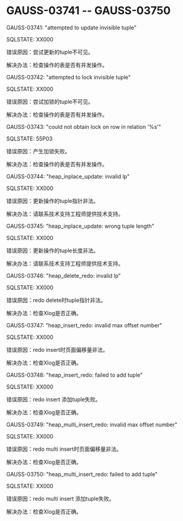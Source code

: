 # GAUSS-03741 -- GAUSS-03750<a name="ZH-CN_TOPIC_0302073268"></a>

GAUSS-03741: "attempted to update invisible tuple"

SQLSTATE: XX000

错误原因：尝试更新的tuple不可见。

解决办法：检查操作的表是否有并发操作。

GAUSS-03742: "attempted to lock invisible tuple"

SQLSTATE: XX000

错误原因：尝试加锁的tuple不可见。

解决办法：检查操作的表是否有并发操作。

GAUSS-03743: "could not obtain lock on row in relation '%s'"

SQLSTATE: 55P03

错误原因：产生加锁失败。

解决办法：检查操作的表是否有并发操作。

GAUSS-03744: "heap\_inplace\_update: invalid lp"

SQLSTATE: XX000

错误原因：更新操作的tuple指针非法。

解决办法：请联系技术支持工程师提供技术支持。

GAUSS-03745: "heap\_inplace\_update: wrong tuple length"

SQLSTATE: XX000

错误原因：更新操作的tuple长度非法。

解决办法：请联系技术支持工程师提供技术支持。

GAUSS-03746: "heap\_delete\_redo: invalid lp"

SQLSTATE: XX000

错误原因：redo delete时tuple指针非法。

解决办法：检查Xlog是否正确。

GAUSS-03747: "heap\_insert\_redo: invalid max offset number"

SQLSTATE: XX000

错误原因：redo insert时页面偏移量非法。

解决办法：检查Xlog是否正确。

GAUSS-03748: "heap\_insert\_redo: failed to add tuple"

SQLSTATE: XX000

错误原因：redo insert 添加tuple失败。

解决办法：检查Xlog是否正确。

GAUSS-03749: "heap\_multi\_insert\_redo: invalid max offset number"

SQLSTATE: XX000

错误原因：redo multi insert时页面偏移量非法。

解决办法：检查Xlog是否正确。

GAUSS-03750: "heap\_multi\_insert\_redo: failed to add tuple"

SQLSTATE: XX000

错误原因：redo multi insert 添加tuple失败。

解决办法：检查Xlog是否正确。

